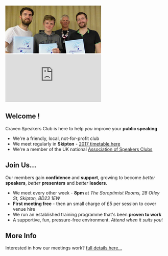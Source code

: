 
<p>
  <img src="/assets/images/members.png">
  <iframe src="https://player.vimeo.com/video/182210488" frameborder="0" allowfullscreen="1"></iframe>
</p>

## Welcome !

Craven Speakers Club is here to help _you_ improve your **public speaking**

- We're a friendly, local, not-for-profit club
- We meet regularly in **Skipton** - [2017 timetable here](/dates.html)
- We're a member of the UK national [Association of Speakers Clubs](http://www.speakersclubs.uk/)

## Join Us...

Our members gain **confidence** and **support**, growing to become _better_ **speakers**,
_better_ **presenters** and _better_ **leaders**.

- We meet every other week - **8pm** at _The Soroptimist Rooms, 28 Otley St, Skipton, BD23 1EW_
- **First meeting free** - then an small charge of £5 per session to cover venue hire
- We run an established training programme that's been **proven to work**
- A supportive, fun, pressure-free environment. _Attend when it suits you_!

## More Info

Interested in how our meetings work? [full details here...](/info.html)

